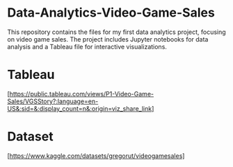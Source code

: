 # Data-Analytics-Video-Game-Sales
This repository contains the files for my first data analytics project, focusing on video game sales. The project includes Jupyter notebooks for data analysis and a Tableau file for interactive visualizations.

# Tableau
[https://public.tableau.com/views/P1-Video-Game-Sales/VGSStory?:language=en-US&:sid=&:display_count=n&:origin=viz_share_link]

# Dataset
[https://www.kaggle.com/datasets/gregorut/videogamesales]
